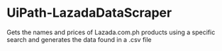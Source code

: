 # UiPath-LazadaDataScraper
Gets the names and prices of Lazada.com.ph products using a specific search and generates the data found in a .csv file
